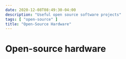```yaml
---
date: 2020-12-08T08:49:30-04:00
description: "Useful open source software projects"
tags: [ "open-source" ]
title: "Open-Source Hardware"
---
```


# Open-source hardware
